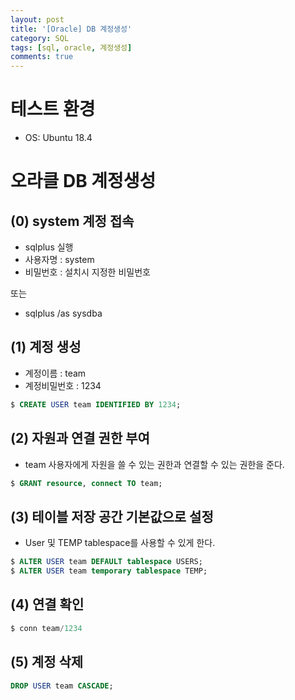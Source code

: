 ```yaml
---
layout: post
title: '[Oracle] DB 계정생성'
category: SQL
tags: [sql, oracle, 계정생성]
comments: true
---
```


# 테스트 환경
- OS: Ubuntu 18.4

# 오라클 DB 계정생성

## (0) system 계정 접속
- sqlplus 실행
- 사용자명 : system
- 비밀번호 : 설치시 지정한 비밀번호

또는
- sqlplus /as sysdba

## (1) 계정 생성
- 계정이름 : team
- 계정비밀번호 : 1234

~~~sql
$ CREATE USER team IDENTIFIED BY 1234;
~~~

## (2) 자원과 연결 권한 부여
- team 사용자에게 자원을 쓸 수 있는 권한과 연결할 수 있는 권한을 준다.

~~~sql
$ GRANT resource, connect TO team;
~~~

## (3) 테이블 저장 공간 기본값으로 설정
- User 및 TEMP tablespace를 사용할 수 있게 한다.

~~~sql
$ ALTER USER team DEFAULT tablespace USERS;
$ ALTER USER team temporary tablespace TEMP;
~~~

## (4) 연결 확인

~~~sql
$ conn team/1234
~~~

## (5) 계정 삭제

~~~sql
DROP USER team CASCADE;
~~~